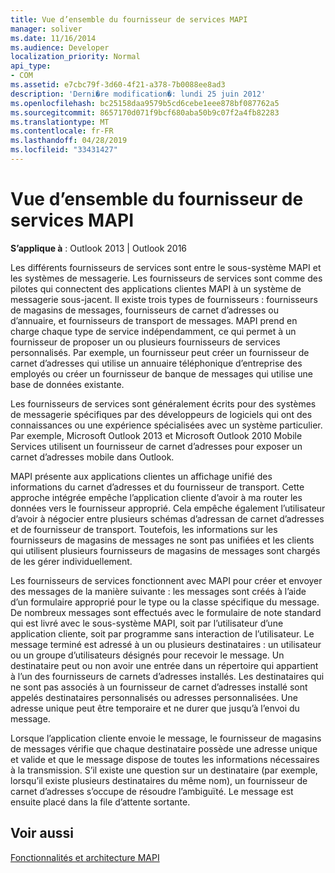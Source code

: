 ```yaml
---
title: Vue d’ensemble du fournisseur de services MAPI
manager: soliver
ms.date: 11/16/2014
ms.audience: Developer
localization_priority: Normal
api_type:
- COM
ms.assetid: e7cbc79f-3d60-4f21-a378-7b0088ee8ad3
description: 'Derni�re modification�: lundi 25 juin 2012'
ms.openlocfilehash: bc25158daa9579b5cd6cebe1eee878bf087762a5
ms.sourcegitcommit: 8657170d071f9bcf680aba50b9c07f2a4fb82283
ms.translationtype: MT
ms.contentlocale: fr-FR
ms.lasthandoff: 04/28/2019
ms.locfileid: "33431427"
---
```

# <a name="mapi-service-provider-overview"></a>Vue d’ensemble du fournisseur de services MAPI

  
  
**S’applique à** : Outlook 2013 | Outlook 2016 
  
Les différents fournisseurs de services sont entre le sous-système MAPI et les systèmes de messagerie. Les fournisseurs de services sont comme des pilotes qui connectent des applications clientes MAPI à un système de messagerie sous-jacent. Il existe trois types de fournisseurs : fournisseurs de magasins de messages, fournisseurs de carnet d’adresses ou d’annuaire, et fournisseurs de transport de messages. MAPI prend en charge chaque type de service indépendamment, ce qui permet à un fournisseur de proposer un ou plusieurs fournisseurs de services personnalisés. Par exemple, un fournisseur peut créer un fournisseur de carnet d’adresses qui utilise un annuaire téléphonique d’entreprise des employés ou créer un fournisseur de banque de messages qui utilise une base de données existante.
  
Les fournisseurs de services sont généralement écrits pour des systèmes de messagerie spécifiques par des développeurs de logiciels qui ont des connaissances ou une expérience spécialisées avec un système particulier. Par exemple, Microsoft Outlook 2013 et Microsoft Outlook 2010 Mobile Services utilisent un fournisseur de carnet d’adresses pour exposer un carnet d’adresses mobile dans Outlook. 
  
MAPI présente aux applications clientes un affichage unifié des informations du carnet d’adresses et du fournisseur de transport. Cette approche intégrée empêche l’application cliente d’avoir à ma router les données vers le fournisseur approprié. Cela empêche également l’utilisateur d’avoir à négocier entre plusieurs schémas d’adressan de carnet d’adresses et de fournisseur de transport. Toutefois, les informations sur les fournisseurs de magasins de messages ne sont pas unifiées et les clients qui utilisent plusieurs fournisseurs de magasins de messages sont chargés de les gérer individuellement.
  
Les fournisseurs de services fonctionnent avec MAPI pour créer et envoyer des messages de la manière suivante : les messages sont créés à l’aide d’un formulaire approprié pour le type ou la classe spécifique du message. De nombreux messages sont effectués avec le formulaire de note standard qui est livré avec le sous-système MAPI, soit par l’utilisateur d’une application cliente, soit par programme sans interaction de l’utilisateur. Le message terminé est adressé à un ou plusieurs destinataires : un utilisateur ou un groupe d’utilisateurs désignés pour recevoir le message. Un destinataire peut ou non avoir une entrée dans un répertoire qui appartient à l’un des fournisseurs de carnets d’adresses installés. Les destinataires qui ne sont pas associés à un fournisseur de carnet d’adresses installé sont appelés destinataires personnalisés ou adresses personnalisées. Une adresse unique peut être temporaire et ne durer que jusqu’à l’envoi du message. 
  
Lorsque l’application cliente envoie le message, le fournisseur de magasins de messages vérifie que chaque destinataire possède une adresse unique et valide et que le message dispose de toutes les informations nécessaires à la transmission. S’il existe une question sur un destinataire (par exemple, lorsqu’il existe plusieurs destinataires du même nom), un fournisseur de carnet d’adresses s’occupe de résoudre l’ambiguïté. Le message est ensuite placé dans la file d’attente sortante. 
  
## <a name="see-also"></a>Voir aussi



[Fonctionnalités et architecture MAPI](mapi-features-and-architecture.md)

